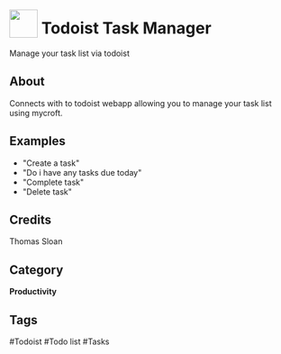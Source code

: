 # <img src="https://raw.githack.com/FortAwesome/Font-Awesome/master/svgs/solid/tasks.svg" card_color="#22A7F0" width="50" height="50" style="vertical-align:bottom"/> Todoist Task Manager
Manage your task list via todoist

## About
Connects with to todoist webapp allowing you to manage your task list using mycroft.

## Examples
* "Create a task"
* "Do i have any tasks due today"
* "Complete task"
* "Delete task"

## Credits
Thomas Sloan

## Category
**Productivity**

## Tags
#Todoist
#Todo list
#Tasks

